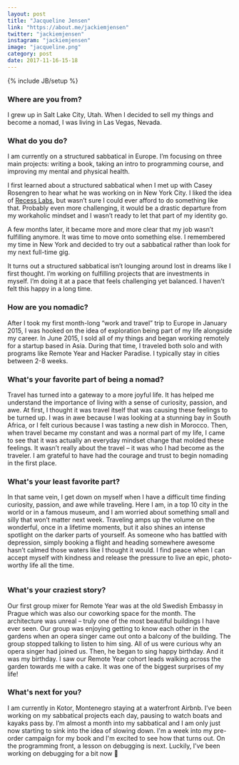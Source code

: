 ```yaml
---
layout: post
title: "Jacqueline Jensen"
link: "https://about.me/jackiemjensen"
twitter: "jackiemjensen"
instagram: "jackiemjensen"
image: "jacqueline.png"
category: post
date: 2017-11-16-15-18
---
```

{% include JB/setup %}

### Where are you from?
I grew up in Salt Lake City, Utah. When I decided to sell my things and become a nomad, I was living in Las Vegas, Nevada.

### What do you do?
I am currently on a structured sabbatical in Europe. I’m focusing on three main projects: writing a book, taking an intro to programming course, and improving my mental and physical health. 

I first learned about a structured sabbatical when I met up with Casey Rosengren to hear what he was working on in New York City. I liked the idea of [Recess Labs](http://www.recesslabs.com/), but wasn’t sure I could ever afford to do something like that. Probably even more challenging, it would be a drastic departure from my workaholic mindset and I wasn’t ready to let that part of my identity go. 

A few months later, it became more and more clear that my job wasn’t fulfilling anymore. It was time to move onto something else. I remembered my time in New York and decided to try out a sabbatical rather than look for my next full-time gig. 

It turns out a structured sabbatical isn’t lounging around lost in dreams like I first thought. I’m working on fulfilling projects that are investments in myself. I’m doing it at a pace that feels challenging yet balanced. I haven’t felt this happy in a long time.

### How are you nomadic?
After I took my first month-long “work and travel” trip to Europe in January 2015, I was hooked on the idea of exploration being part of my life alongside my career. In June 2015, I sold all of my things and began working remotely for a startup based in Asia. During that time, I traveled both solo and with programs like Remote Year and Hacker Paradise.  I typically stay in cities between 2-8 weeks.

### What's your favorite part of being a nomad?
Travel has turned into a gateway to a more joyful life. It has helped me understand the importance of living with a sense of curiosity, passion, and awe. At first, I thought it was travel itself that was causing these feelings to be turned up. I was in awe because I was looking at a stunning bay in South Africa, or I felt curious because I was tasting a new dish in Morocco. Then, when travel became my constant and was a normal part of my life, I came to see that it was actually an everyday mindset change that molded these feelings. It wasn’t really about the travel – it was who I had become as the traveler. I am grateful to have had the courage and trust to begin nomading in the first place.

### What's your least favorite part?
In that same vein, I get down on myself when I have a difficult time finding curiosity, passion, and awe while traveling. Here I am, in a top 10 city in the world or in a famous museum, and I am worried about something small and silly that won’t matter next week. Traveling amps up the volume on the wonderful, once in a lifetime moments, but it also shines an intense spotlight on the darker parts of yourself. As someone who has battled with depression, simply booking a flight and heading somewhere awesome hasn’t calmed those waters like I thought it would. I find peace when I can accept myself with kindness and release the pressure to live an epic, photo-worthy life all the time.

<img data-src="{{ site.url }}/assets/img/posts/jacqueline-alt.png" class="inner-post-image lazyload" />

### What's your craziest story?
Our first group mixer for Remote Year was at the old Swedish Embassy in Prague which was also our coworking space for the month. The architecture was unreal – truly one of the most beautiful buildings I have ever seen. Our group was enjoying getting to know each other in the gardens when an opera singer came out onto a balcony of the building. The group stopped talking to listen to him sing. All of us were curious why an opera singer had joined us. Then, he began to sing happy birthday. And it was my birthday. I saw our Remote Year cohort leads walking across the garden towards me with a cake. It was one of the biggest surprises of my life!

### What's next for you?
I am currently in Kotor, Montenegro staying at a waterfront Airbnb. I’ve been working on my sabbatical projects each day, pausing to watch boats and kayaks pass by. I’m almost a month into my sabbatical and I am only just now starting to sink into the idea of slowing down. I'm a week into my pre-order campaign for my book and I'm excited to see how that turns out. On the programming front, a lesson on debugging is next. Luckily, I’ve been working on debugging for a bit now 🙂
